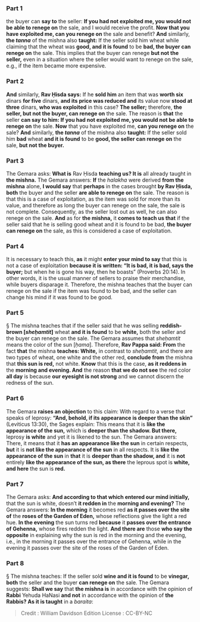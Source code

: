 
### Part 1
the buyer can <b>say to</b> the seller: <b>If you had not exploited me, you would not be able to renege on</b> the sale, and I would receive the profit. <b>Now that you have exploited me, can you renege on</b> the sale and benefit? <b>And</b> similarly, <b>the <i>tanna</i></b> of the mishna also <b>taught:</b> If the seller sold him wheat while claiming that the wheat was <b>good, and it is found</b> to be <b>bad, the buyer can renege on</b> the sale. This implies that the buyer can renege <b>but not the seller,</b> even in a situation where the seller would want to renege on the sale, e.g., if the item became more expensive.

### Part 2
<b>And</b> similarly, <b>Rav Ḥisda says:</b> If he <b>sold him</b> an item that was <b>worth six</b> dinars <b>for five</b> dinars, <b>and its price was reduced and</b> its value now <b>stood at three</b> dinars, <b>who was exploited</b> in this case? <b>The seller;</b> therefore, <b>the seller, but not the buyer, can renege on</b> the sale. The reason is <b>that</b> the seller <b>can say to him: If you had not exploited me, you would not be able to renege on</b> the sale. <b>Now</b> that you have exploited me, <b>can you renege on</b> the sale? <b>And</b> similarly, <b>the <i>tanna</i></b> of the mishna also <b>taught:</b> If the seller sold him <b>bad</b> wheat <b>and it is found</b> to be <b>good, the seller can renege on</b> the sale, <b>but not the buyer.</b>

### Part 3
The Gemara asks: <b>What is</b> Rav Ḥisda <b>teaching us? It is</b> all already taught in <b>the mishna.</b> The Gemara answers: <b>If</b> the <i>halakha</i> were derived <b>from the mishna</b> alone, <b>I would say</b> that <b>perhaps</b> in the cases brought <b>by Rav Ḥisda, both</b> the buyer and the seller <b>are able to renege on</b> the sale. The reason is that this is a case of exploitation, as the item was sold for more than its value, and therefore as long the buyer can renege on the sale, the sale is not complete. Consequently, as the seller lost out as well, he can also renege on the sale. <b>And</b> as for <b>the mishna,</b> it <b>comes to teach us that</b> if the seller said that he is selling good wheat and it is found to be bad, <b>the buyer can renege on</b> the sale, as this is considered a case of exploitation.

### Part 4
It is necessary to teach this, <b>as</b> it might <b>enter your mind to say</b> that this is not a case of exploitation <b>because it is written: “It is bad, it is bad, says the buyer;</b> but when he is gone his way, then he boasts” (Proverbs 20:14). In other words, it is the usual manner of sellers to praise their merchandise, while buyers disparage it. Therefore, the mishna teaches that the buyer can renege on the sale if the item was found to be bad, and the seller can change his mind if it was found to be good.

### Part 5
§ The mishna teaches that if the seller said that he was selling <b>reddish-brown [<i>sheḥamtit</i>]</b> wheat <b>and it is found</b> to be <b>white,</b> both the seller and the buyer can renege on the sale. The Gemara assumes that <i>sheḥamtit</i> means the color of the sun [<i>ḥama</i>]. Therefore, <b>Rav Pappa said: From</b> the fact <b>that</b> the mishna <b>teaches: White,</b> in contrast to <i>sheḥamtit</i>, and there are two types of wheat, one white and the other red, <b>conclude from</b> the mishna that <b>this sun is red,</b> not white. <b>Know</b> that this is the case, <b>as it reddens in</b> the <b>morning and evening. And</b> the reason <b>that we do not see</b> the red color <b>all day</b> is because <b>our eyesight is not strong</b> and we cannot discern the redness of the sun.

### Part 6
The Gemara <b>raises an objection</b> to this claim: With regard to a verse that speaks of leprosy: <b>“And, behold, if its appearance is deeper than the skin”</b> (Leviticus 13:30), the Sages explain: This means that it is <b>like the appearance of the sun,</b> which is <b>deeper than the shadow. But there,</b> leprosy <b>is white</b> and yet it is likened to the sun. The Gemara answers: There, it means that it <b>has an appearance like the sun</b> in certain respects, <b>but</b> it is <b>not like the appearance of the sun</b> in all respects. It is <b>like the appearance of the sun</b> in <b>that</b> it is <b>deeper than the shadow, and</b> it is <b>not</b> entirely <b>like the appearance of the sun, as there</b> the leprous spot is <b>white, and here</b> the sun is <b>red.</b>

### Part 7
The Gemara asks: <b>And according to that which entered our mind initially,</b> that the sun is white, doesn’t <b>it redden in</b> the <b>morning and evening?</b> The Gemara answers: <b>In the morning</b> it becomes red <b>as it passes over the site of</b> the <b>roses of the Garden of Eden,</b> whose reflections give the light a red hue. <b>In the evening</b> the sun turns red <b>because</b> it <b>passes over the entrance of Gehenna,</b> whose fires redden the light. <b>And there are</b> those <b>who say the opposite</b> in explaining why the sun is red in the morning and the evening, i.e., in the morning it passes over the entrance of Gehenna, while in the evening it passes over the site of the roses of the Garden of Eden.

### Part 8
§ The mishna teaches: If the seller sold <b>wine and it is found</b> to be <b>vinegar, both</b> the seller and the buyer <b>can renege on</b> the sale. The Gemara suggests: <b>Shall we say</b> that <b>the mishna is</b> in accordance with the opinion of <b>Rabbi</b> Yehuda HaNasi <b>and not</b> in accordance with the opinion of <b>the Rabbis? As it is taught</b> in a <i>baraita</i>:

>Credit : William Davidson Edition
>License : CC-BY-NC